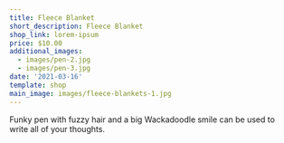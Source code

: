 ```yaml
---
title: Fleece Blanket
short_description: Fleece Blanket
shop_link: lorem-ipsum
price: $10.00
additional_images:
  - images/pen-2.jpg
  - images/pen-3.jpg
date: '2021-03-16'
template: shop
main_image: images/fleece-blankets-1.jpg
---
```

Funky pen with fuzzy hair and a big Wackadoodle smile can be used to write all of your thoughts.
